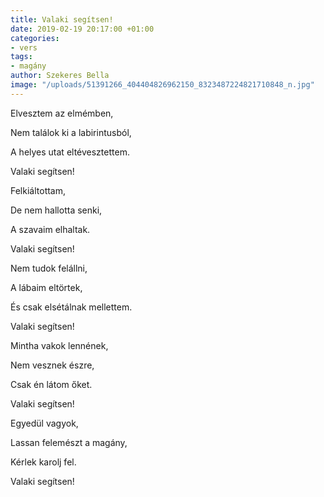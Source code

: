 ```yaml
---
title: Valaki segítsen!
date: 2019-02-19 20:17:00 +01:00
categories:
- vers
tags:
- magány
author: Szekeres Bella
image: "/uploads/51391266_404404826962150_8323487224821710848_n.jpg"
---
```


Elvesztem az elmémben,

Nem találok ki a labirintusból,

A helyes utat eltévesztettem.

Valaki segítsen!


Felkiáltottam, 

De nem hallotta senki,

A szavaim elhaltak.


Valaki segítsen!


Nem tudok felállni,

A lábaim eltörtek,

És csak elsétálnak mellettem.

Valaki segítsen!


Mintha vakok lennének,

Nem vesznek észre,

Csak én látom őket.

Valaki segítsen!



Egyedül vagyok,

Lassan felemészt a magány,

Kérlek karolj fel.

Valaki segítsen!
